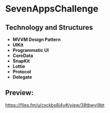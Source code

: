 # SevenAppsChallenge

## Technology and Structures

- **MVVM Design Pattern**
- **UIKit**
- **Programmatic UI**
- **CoreData**
- **SnapKit**
- **Lottie**
- **Protocol**
- **Delegate**

## Preview:
https://files.fm/u/cxckbs8j4y#/view/38tbwyj9bt
